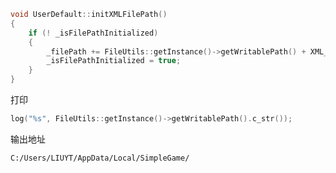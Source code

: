 ~~~c++
void UserDefault::initXMLFilePath()
{
    if (! _isFilePathInitialized)
    {
        _filePath += FileUtils::getInstance()->getWritablePath() + XML_FILE_NAME;
        _isFilePathInitialized = true;
    }    
}
~~~

打印

~~~c++
log("%s", FileUtils::getInstance()->getWritablePath().c_str());  
~~~

输出地址

`C:/Users/LIUYT/AppData/Local/SimpleGame/`